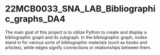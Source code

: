 # 22MCB0033_SNA_LAB_Bibliographic_graphs_DA4
The main goal of this project is to utilize Python to create and display a bibliographic graph and its subgraph. In the bibliographic graph, nodes stand in for various sorts of bibliographic materials (such as books and articles), while edges signify connections or relationships between them.
